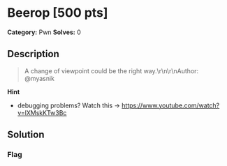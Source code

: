 # Beerop [500 pts]

**Category:** Pwn
**Solves:** 0

## Description
>A change of viewpoint could be the right way.\r\n\r\nAuthor: @myasnik

**Hint**
* debugging problems? Watch this -> https://www.youtube.com/watch?v=lXMskKTw3Bc

## Solution

### Flag

